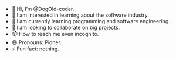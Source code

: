 - 👋 Hi, I’m @DogOld-coder.
- 👀 I am interested in learning about the software industry.
- 🌱 I am currently learning programming and software engineering.
- 💞️ I am looking to collaborate on big projects.
- 📫 How to reach me even incognito.
- 😄 Pronouns: Pioner.
- ⚡ Fun fact: nothing.

<!---
DogOld-coder/DogOld-coder is a ✨ special ✨ repository because its `README.md` (this file) appears on your GitHub profile.
You can click the Preview link to take a look at your changes.
--->
